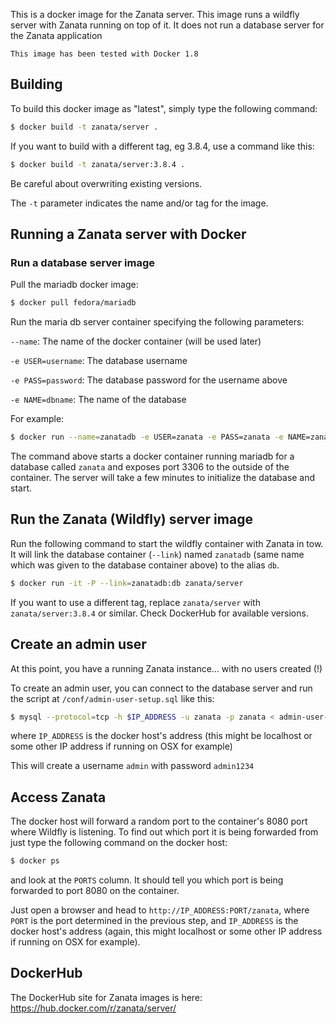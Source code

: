 This is a docker image for the Zanata server. This image runs a wildfly server with Zanata running on top of it. It does not run a database server for the Zanata application

```
This image has been tested with Docker 1.8
```

## Building

To build this docker image as "latest", simply type the following command:

```sh
$ docker build -t zanata/server .
```

If you want to build with a different tag, eg 3.8.4, use a command like this:

```sh
$ docker build -t zanata/server:3.8.4 .
```

Be careful about overwriting existing versions.

The `-t` parameter indicates the name and/or tag for the image.

## Running a Zanata server with Docker

### Run a database server image

Pull the mariadb docker image:

```sh
$ docker pull fedora/mariadb
```

Run the maria db server container specifying the following parameters:

`--name`: The name of the docker container (will be used later)

`-e USER=username`: The database username

`-e PASS=password`: The database password for the username above

`-e NAME=dbname`: The name of the database

For example:

```sh
$ docker run --name=zanatadb -e USER=zanata -e PASS=zanata -e NAME=zanata -d -p 3306:3306 fedora/mariadb
```

The command above starts a docker container running mariadb for a database called `zanata` and exposes port 3306 to the outside of the container. The server will take a few minutes to initialize the database and start.

## Run the Zanata (Wildfly) server image

Run the following command to start the wildfly container with Zanata in tow. It will link the database container (`--link`) named `zanatadb` (same name which was given to the database container above) to the alias `db`.

```sh
$ docker run -it -P --link=zanatadb:db zanata/server
```

If you want to use a different tag, replace `zanata/server` with `zanata/server:3.8.4` or similar. Check DockerHub for available versions.


## Create an admin user

At this point, you have a running Zanata instance... with no users created (!)

To create an admin user, you can connect to the database server and run the script at `/conf/admin-user-setup.sql` like this:

```sh
$ mysql --protocol=tcp -h $IP_ADDRESS -u zanata -p zanata < admin-user-setup.sql
```

where `IP_ADDRESS` is the docker host's address (this might be localhost or some other IP address if running on OSX for example)

This will create a username `admin` with password `admin1234`

## Access Zanata

The docker host  will forward a random port to the container's 8080 port where Wildfly is listening. To find out which port it is being forwarded from just type the following command on the docker host:

```sh
$ docker ps
```

and look at the `PORTS` column. It should tell you which port is being forwarded to port 8080 on the container.

Just open a browser and head to `http://IP_ADDRESS:PORT/zanata`, where `PORT` is the port determined in the previous step, and `IP_ADDRESS` is the docker host's address (again, this might localhost or some other IP address if running on OSX for example).

## DockerHub

The DockerHub site for Zanata images is here:
https://hub.docker.com/r/zanata/server/
